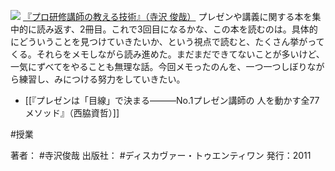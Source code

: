 [![](https://images-fe.ssl-images-amazon.com/images/I/31%2Bfsiax9%2BL._SL160_.jpg)](http://www.amazon.co.jp/exec/obidos/ASIN/479931064X/choiyaki81-22/ref=nosim)
[『プロ研修講師の教える技術』（寺沢 俊哉）](http://www.amazon.co.jp/exec/obidos/ASIN/479931064X/choiyaki81-22/ref=nosim)
プレゼンや講義に関する本を集中的に読み返す、2冊目。これで3回目になるかな、この本を読むのは。具体的にどういうことを見つけていきたいか、という視点で読むと、たくさん挙がってくる。それらをメモしながら読み進めた。まだまだできてないことが多いけど、一気にずべてをやることも無理な話。今回メモったのんを、一つ一つしぼりながら練習し、みにつける努力をしていきたい。

- [[『プレゼンは「目線」で決まる―――No.1プレゼン講師の 人を動かす全77メソッド』（西脇資哲）]]

#授業 

著者： #寺沢俊哉
出版社： #ディスカヴァー・トゥエンティワン
発行：2011

